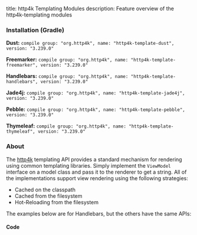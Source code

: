 title: http4k Templating Modules
description: Feature overview of the http4k-templating modules

### Installation (Gradle)
**Dust:** ```compile group: "org.http4k", name: "http4k-template-dust", version: "3.239.0"```

**Freemarker:** ```compile group: "org.http4k", name: "http4k-template-freemarker", version: "3.239.0"```

**Handlebars:** ```compile group: "org.http4k", name: "http4k-template-handlebars", version: "3.239.0"```

**Jade4j:** ```compile group: "org.http4k", name: "http4k-template-jade4j", version: "3.239.0"```

**Pebble:** ```compile group: "org.http4k", name: "http4k-template-pebble", version: "3.239.0"```

**Thymeleaf:** ```compile group: "org.http4k", name: "http4k-template-thymeleaf", version: "3.239.0"```

### About
The [http4k] templating API provides a standard mechanism for rendering using common templating libraries. Simply implement the `ViewModel` interface on a model class and pass it to the renderer to get a string. All of the implementations support view rendering using the following strategies:

* Cached on the classpath
* Cached from the filesystem
* Hot-Reloading from the filesystem

The examples below are for Handlebars, but the others have the same APIs:

#### Code  [<img class="octocat"/>](https://github.com/http4k/http4k/blob/master/src/docs/guide/modules/templating/example.kt)

 <script src="https://gist-it.appspot.com/https://github.com/http4k/http4k/blob/master/src/docs/guide/modules/templating/example.kt"></script>

[http4k]: https://http4k.org
